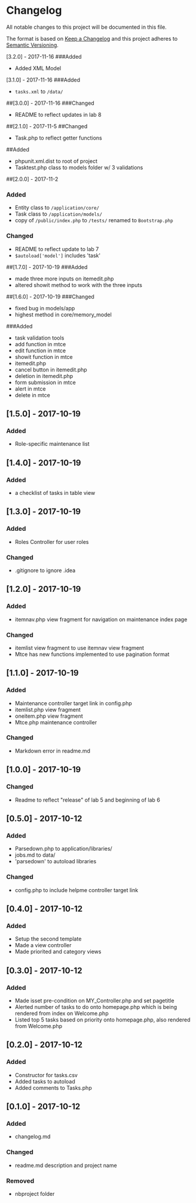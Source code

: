 # Changelog
All notable changes to this project will be documented in this file.

The format is based on [Keep a Changelog](http://keepachangelog.com/en/1.0.0/)
and this project adheres to [Semantic Versioning](http://semver.org/spec/v2.0.0.html).

[3.2.0] - 2017-11-16
###Added
- Added XML Model

[3.1.0] - 2017-11-16
###Added
- `tasks.xml` to `/data/`

##[3.0.0] - 2017-11-16
###Changed
- README to reflect updates in lab 8

##[2.1.0] - 2017-11-5
##Changed
- Task.php to reflect getter functions

##Added
- phpunit.xml.dist to root of project
- Tasktest.php class to models folder w/ 3 validations

##[2.0.0] - 2017-11-2
### Added
- Entity class to `/application/core/`
- Task class to `/application/models/`
- copy of `/public/index.php` to `/tests/` renamed to `Bootstrap.php`

### Changed
- README to reflect update to lab 7
- `$autoload['model']` includes 'task'

##[1.7.0] - 2017-10-19
###Added
- made three more inputs on itemedit.php
- altered showit method to work with the three inputs

##[1.6.0] - 2017-10-19
###Changed
 - fixed bug in models/app
 - highest method in core/memory_model
 
 
 ###Added
 - task validation tools
 - add function in mtce
 - edit function in mtce
 - showit function in mtce
 - itemedit.php
 - cancel button in itemedit.php
 - deletion in itemedit.php
 - form submission in mtce
 - alert in mtce
 - delete in mtce 
 

## [1.5.0] - 2017-10-19
### Added
- Role-specific maintenance list

## [1.4.0] - 2017-10-19
### Added
- a checklist of tasks in table view

## [1.3.0] - 2017-10-19
### Added
- Roles Controller for user roles

### Changed
- .gitignore to ignore .idea

## [1.2.0] - 2017-10-19
### Added
- itemnav.php view fragment for navigation on maintenance index page

### Changed
- itemlist view fragment to use itemnav view fragment
- Mtce has new functions implemented to use pagination format

## [1.1.0] - 2017-10-19
### Added
- Maintenance controller target link in config.php
- itemlist.php view fragment
- oneitem.php view fragment
- Mtce.php maintenance controller

### Changed
- Markdown error in readme.md

## [1.0.0] - 2017-10-19
### Changed
- Readme to reflect "release" of lab 5 and beginning of lab 6

## [0.5.0] - 2017-10-12
### Added
- Parsedown.php to application/libraries/
- jobs.md to data/
- 'parsedown' to autoload libraries

### Changed
- config.php to include helpme controller target link

## [0.4.0] - 2017-10-12
### Added
- Setup the second template
- Made a view controller
- Made priorited and category views

## [0.3.0] - 2017-10-12
### Added
- Made isset pre-condition on MY_Controller.php and set pagetitle
- Alerted number of tasks to do onto homepage.php which is being rendered from index on Welcome.php
- Listed top 5 tasks based on priority onto homepage.php, also rendered from Welcome.php

## [0.2.0] - 2017-10-12
### Added
- Constructor for tasks.csv
- Added tasks to autoload
- Added comments to Tasks.php

## [0.1.0] - 2017-10-12
### Added
- changelog.md

### Changed
- readme.md description and project name

### Removed
- nbproject folder